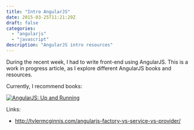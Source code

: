 ```yaml
---
title: "Intro AngularJS"
date: 2015-03-25T11:21:29Z
draft: false
categories:
  - "angularjs"
  - "javascript"
description: "AngularJS intro resources"
---
```


During the recent week, I had to write front-end using AngularJS.
This is a work in progress article, as I explore different AngularJS books and resources.


Currently, I recommend books:

[![AngularJS: Up and Running](http://akamaicovers.oreilly.com/images/0636920033486/lrg.jpg)](http://shop.oreilly.com/product/0636920033486.do)


Links:

* http://tylermcginnis.com/angularjs-factory-vs-service-vs-provider/